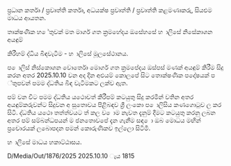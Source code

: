 ප්‍රධාන කර්තෘ / ප්‍රවෘත්ති කර්තෘ, අධයක්ෂ ප්‍රවෘත්ති / ප්‍රවෘත්ති කළමණාකරු, සියළුම මාධය ආයතන.

තාක්ෂණික හ ේතුවක් මත මාර්ග ගත ක්‍රමහේදය ඔසේහසේ හ ාලිසේ නිසේකාශන අයඳුම්

කිරීහම් ද්ධිය බිඳවැටීම - හ ාලිසේ මූලසේථානය.

ප ොලිස් නිස්කොශන වොර්තො මොර්ග ගත ක්‍රමපේදය ඔස්පස් මණක් අයඳුම් කිරීම සිදු කරන අතර 2025.10.10 වන අද දින අළුයම් කොලපේ සිට තොක්ෂණික පදෝෂයක් ප ්තුපවන් පමම ද්ධතිය බිඳ වැටිමකට ලක්ව ඇත.

පම් වන විට පමම ද්ධතිය යථොවත් කිරීපම් කටයුතු සිදු කරමින් වතින අතර අයඳුම්කරුවන්ට සිදුවන අ සුතොවය පිළිබඳව ශ්‍රී ලංකො ප ොලිසිය කණගොටුව ල කර සිටී. ද්ධතිය යථො තත්ත්වයට ත් කල ව ොම නැවත දැනුම් දීමට කටයුතු කරනු ලබන අතර පම් සම්බන්ධපයන් ම ජනතොවපේ දැන ගැනීම සඳ ො ඔබ මොධය මඟින් ප්‍රචොරයක් ලබොපදන පමන් කොරුණිකව ඉල්ලො සිටිමි.

හ ාලිසේ මාධය හකාට්ඨාසය.

D/Media/Out/1876/2025 2025.10.10 ැය 1815